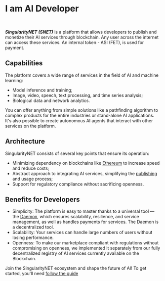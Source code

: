 # I am AI Developer

<br/>
<ImageViewer src="/assets/images/products/AIMarketplace/Marketplace/AIDeveloper.webp" alt="AI Developer"/>

***SingularityNET (SNET)*** is a platform that allows developers to publish and monetize their AI services through blockchain. Any user across the internet can access these services. An internal token - ASI (FET), is used for payment.

## Capabilities

The platform covers a wide range of services in the field of AI and machine learning:
- Model inference and training;
- Image, video, speech, text processing, and time series analysis;
- Biological data and network analytics.

You can offer anything from simple solutions like a pathfinding algorithm to complex products for the entire industries or stand-alone AI applications. It's also possible to create autonomous AI agents that interact with other services on the platform.

## Architecture

SingularityNET consists of several key points that ensure its operation:
- Minimizing dependency on blockchains like [Ethereum](/docs/products/DecentralizedAIPlatform/UsedTechnologies/ethereum-address/) to increase speed and reduce costs;
- Abstract approach to integrating AI services, simplifying the [publishing](/docs/products/DecentralizedAIPlatform/DevelopersTutorials/OnboardingViaPublisher/) and usage process;
- Support for regulatory compliance without sacrificing openness.

## Benefits for Developers

- Simplicity: The platform is easy to master thanks to a universal tool — the [Daemon](/docs/products/DecentralizedAIPlatform/Daemon/), which ensures scalability, resilience, and service management, as well as handles payments for services. The Daemon is a decentralized tool.
- Scalability: Your services can handle large numbers of users without losing performance.
- Openness: To make our marketplace compliant with regulations without compromising on openness, we implemented it separately from our fully decentralized registry of AI services currently available on the Blockchain.

Join the SingularityNET ecosystem and shape the future of AI!
To get started, you'll need [follow the guide](/docs/products/DecentralizedAIPlatform/QuickStartGuides/GettingReadyToOnboardCheckUp/)